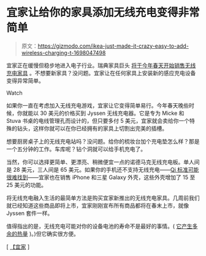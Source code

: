 # 宜家让给你的家具添加无线充电变得非常简单

> 原文：<https://gizmodo.com/ikea-just-made-it-crazy-easy-to-add-wireless-charging-t-1698047498>

宜家正在缓慢但稳步地进入电子行业。瑞典家具巨头 [将于今年春天开始销售无线充电家具](http://www.ikea.com/ms/en_US/pressroom/press_materials/USA_PR_Wireless_charging.pdf) 。不想要新家具？没问题。宜家让在任何家具上安装新的感应充电设备变得异常简单。

Watch

如果你一直在考虑加入无线充电游戏，宜家让它变得简单易行。今年春天晚些时候，你就能以 30 美元的价格买到 Jyssen 无线充电器。它是专为 Micke 和 Stuva 书桌的电线管理孔而设计的，但只要多付 5 美元，宜家就会卖给你一个特殊的钻头，这样你就可以在你已经拥有的家具上切割出完美的插槽。

想要厨房桌子上的无线充电站吗？没问题。给你的梳妆台加个充电垫怎么样？那是一个五分钟的工作。车库呢？钻个洞就可以给手机充电了。

当然，你可以选择更简单、更漂亮、稍微便宜一点的诺德马克无线充电板。单人间是 28 美元，三人间是 65 美元。如果你的手机还不支持无线充电——[Qi 标准可能很难找到](http://gizmodo.com/qi-wireless-charging-standard-finalized-5596749)——宜家也在销售 iPhone 和三星 Galaxy 外壳，这些外壳增加了 15 至 25 美元的功能。

将无线充电融入生活的最简单方法是购买宜家新推出的无线充电家具。几周前我们就已经知道这些商品即将上市，宜家刚刚宣布所有商品都将在春末上市，就像 Jyssen 套件一样。

值得指出的是，无线充电可能对你的设备电池的寿命不是最好的事情。( [它产生多余的热量](http://gizmodo.com/how-to-take-care-of-your-smartphone-battery-the-right-w-513217256) )。)但它确实很方便。

[ [【宜家](http://www.ikea.com/ms/en_US/pressroom/press_materials/USA_PR_Wireless_charging.pdf) ]